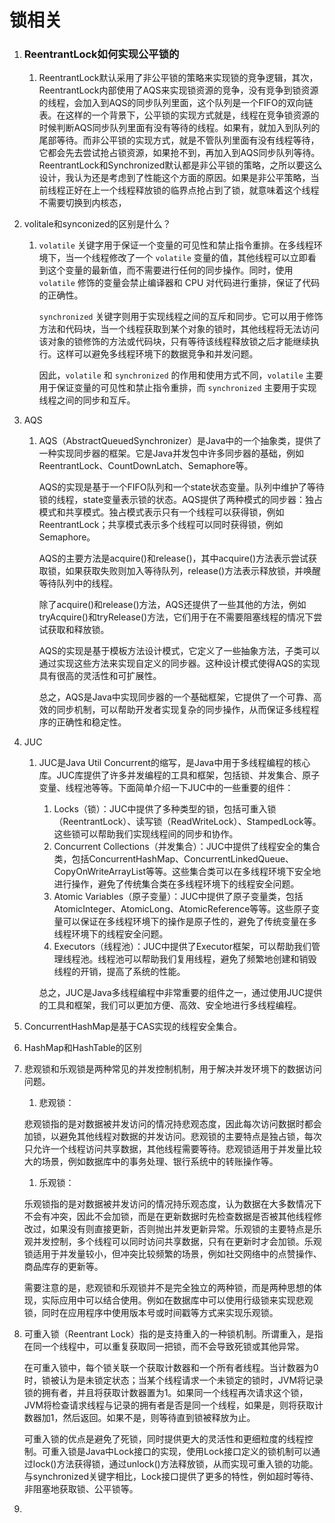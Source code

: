 # 锁相关

1. ### ReentrantLock如何实现公平锁的

   1. ReentrantLock默认采用了非公平锁的策略来实现锁的竞争逻辑，其次，ReentrantLock内部使用了AQS来实现锁资源的竞争，没有竞争到锁资源的线程，会加入到AQS的同步队列里面，这个队列是一个FIFO的双向链表。在这样的一个背景下，公平锁的实现方式就是，线程在竞争锁资源的时候判断AQS同步队列里面有没有等待的线程。如果有，就加入到队列的尾部等待。而非公平锁的实现方式，就是不管队列里面有没有线程等待，它都会先去尝试抢占锁资源，如果抢不到，再加入到AQS同步队列等待。ReentrantLock和Synchronized默认都是非公平锁的策略，之所以要这么设计，我认为还是考虑到了性能这个方面的原因。如果是非公平策略，当前线程正好在上一个线程释放锁的临界点抢占到了锁，就意味着这个线程不需要切换到内核态，

2. volitale和synconized的区别是什么？

   1. `volatile` 关键字用于保证一个变量的可见性和禁止指令重排。在多线程环境下，当一个线程修改了一个 `volatile` 变量的值，其他线程可以立即看到这个变量的最新值，而不需要进行任何的同步操作。同时，使用 `volatile` 修饰的变量会禁止编译器和 CPU 对代码进行重排，保证了代码的正确性。

      `synchronized` 关键字则用于实现线程之间的互斥和同步。它可以用于修饰方法和代码块，当一个线程获取到某个对象的锁时，其他线程将无法访问该对象的锁修饰的方法或代码块，只有等待该线程释放锁之后才能继续执行。这样可以避免多线程环境下的数据竞争和并发问题。

      因此，`volatile` 和 `synchronized` 的作用和使用方式不同，`volatile` 主要用于保证变量的可见性和禁止指令重排，而 `synchronized` 主要用于实现线程之间的同步和互斥。

3. AQS

   1. AQS（AbstractQueuedSynchronizer）是Java中的一个抽象类，提供了一种实现同步器的框架。它是Java并发包中许多同步器的基础，例如ReentrantLock、CountDownLatch、Semaphore等。

      AQS的实现是基于一个FIFO队列和一个state状态变量。队列中维护了等待锁的线程，state变量表示锁的状态。AQS提供了两种模式的同步器：独占模式和共享模式。独占模式表示只有一个线程可以获得锁，例如ReentrantLock；共享模式表示多个线程可以同时获得锁，例如Semaphore。

      AQS的主要方法是acquire()和release()，其中acquire()方法表示尝试获取锁，如果获取失败则加入等待队列，release()方法表示释放锁，并唤醒等待队列中的线程。

      除了acquire()和release()方法，AQS还提供了一些其他的方法，例如tryAcquire()和tryRelease()方法，它们用于在不需要阻塞线程的情况下尝试获取和释放锁。

      AQS的实现是基于模板方法设计模式，它定义了一些抽象方法，子类可以通过实现这些方法来实现自定义的同步器。这种设计模式使得AQS的实现具有很高的灵活性和可扩展性。

      总之，AQS是Java中实现同步器的一个基础框架，它提供了一个可靠、高效的同步机制，可以帮助开发者实现复杂的同步操作，从而保证多线程程序的正确性和稳定性。

4. JUC

   1. JUC是Java Util Concurrent的缩写，是Java中用于多线程编程的核心库。JUC库提供了许多并发编程的工具和框架，包括锁、并发集合、原子变量、线程池等等。下面简单介绍一下JUC中的一些重要的组件：

      1. Locks（锁）：JUC中提供了多种类型的锁，包括可重入锁（ReentrantLock）、读写锁（ReadWriteLock）、StampedLock等。这些锁可以帮助我们实现线程间的同步和协作。
      2. Concurrent Collections（并发集合）：JUC中提供了线程安全的集合类，包括ConcurrentHashMap、ConcurrentLinkedQueue、CopyOnWriteArrayList等等。这些集合类可以在多线程环境下安全地进行操作，避免了传统集合类在多线程环境下的线程安全问题。
      3. Atomic Variables（原子变量）：JUC中提供了原子变量类，包括AtomicInteger、AtomicLong、AtomicReference等等。这些原子变量可以保证在多线程环境下的操作是原子性的，避免了传统变量在多线程环境下的线程安全问题。
      4. Executors（线程池）：JUC中提供了Executor框架，可以帮助我们管理线程池。线程池可以帮助我们复用线程，避免了频繁地创建和销毁线程的开销，提高了系统的性能。

      总之，JUC是Java多线程编程中非常重要的组件之一，通过使用JUC提供的工具和框架，我们可以更加方便、高效、安全地进行多线程编程。

5. ConcurrentHashMap是基于CAS实现的线程安全集合。

6. HashMap和HashTable的区别

7. 悲观锁和乐观锁是两种常见的并发控制机制，用于解决并发环境下的数据访问问题。

   1. 悲观锁：

   悲观锁指的是对数据被并发访问的情况持悲观态度，因此每次访问数据时都会加锁，以避免其他线程对数据的并发访问。悲观锁的主要特点是独占锁，每次只允许一个线程访问共享数据，其他线程需要等待。悲观锁适用于并发量比较大的场景，例如数据库中的事务处理、银行系统中的转账操作等。

   1. 乐观锁：

   乐观锁指的是对数据被并发访问的情况持乐观态度，认为数据在大多数情况下不会有冲突，因此不会加锁，而是在更新数据时先检查数据是否被其他线程修改过，如果没有则直接更新，否则抛出并发更新异常。乐观锁的主要特点是乐观并发控制，多个线程可以同时访问共享数据，只有在更新时才会加锁。乐观锁适用于并发量较小，但冲突比较频繁的场景，例如社交网络中的点赞操作、商品库存的更新等。

   需要注意的是，悲观锁和乐观锁并不是完全独立的两种锁，而是两种思想的体现，实际应用中可以结合使用。例如在数据库中可以使用行级锁来实现悲观锁，同时在应用程序中使用版本号或时间戳等方式来实现乐观锁。

8. 可重入锁（Reentrant Lock）指的是支持重入的一种锁机制。所谓重入，是指在同一个线程中，可以重复获取同一把锁，而不会导致死锁或其他异常。

   在可重入锁中，每个锁关联一个获取计数器和一个所有者线程。当计数器为0时，锁被认为是未锁定状态；当某个线程请求一个未锁定的锁时，JVM将记录锁的拥有者，并且将获取计数器置为1。如果同一个线程再次请求这个锁，JVM将检查请求线程与记录的拥有者是否是同一个线程，如果是，则将获取计数器加1，然后返回。如果不是，则等待直到锁被释放为止。

   可重入锁的优点是避免了死锁，同时提供更大的灵活性和更细粒度的线程控制。可重入锁是Java中Lock接口的实现，使用Lock接口定义的锁机制可以通过lock()方法获得锁，通过unlock()方法释放锁，从而实现可重入锁的功能。与synchronized关键字相比，Lock接口提供了更多的特性，例如超时等待、非阻塞地获取锁、公平锁等。

9. 
